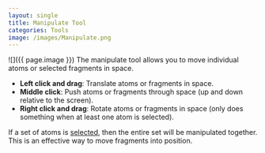```yaml
---
layout: single
title: Manipulate Tool
categories: Tools
image: /images/Manipulate.png
---
```


![]({{ page.image }}) The manipulate tool allows you to move individual atoms or selected fragments in space.

-   **Left click and drag**: Translate atoms or fragments in space.
-   **Middle click**: Push atoms or fragments through space (up and down relative to the screen).
-   **Right click and drag**: Rotate atoms or fragments in space (only does something when at least one atom is selected).

If a set of atoms is [selected](select_tool.html), then the entire set will be manipulated together. This is an effective way to move fragments into position.
